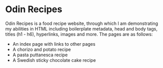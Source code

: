 # Odin Recipes

Odin Recipes is a food recipe website, through which I am demonstrating my abilities in HTML including boilerplate metadata, head and body tags, titles (h1 - h6), hyperlinks, images and more. The pages are as follows:

* An index page with links to other pages
* A chorizo and potato recipe
* A pasta puttanesca recipe
* A Swedish sticky chocolate cake recipe
